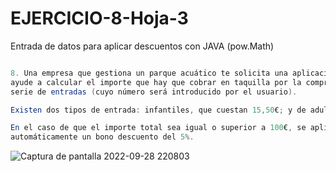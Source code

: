 # EJERCICIO-8-Hoja-3
Entrada de datos para aplicar descuentos con JAVA (pow.Math)

```java

8. Una empresa que gestiona un parque acuático te solicita una aplicación que les 
ayude a calcular el importe que hay que cobrar en taquilla por la compra de una
serie de entradas (cuyo número será introducido por el usuario). 

Existen dos tipos de entrada: infantiles, que cuestan 15,50€; y de adultos, que cuestan 20€.

En el caso de que el importe total sea igual o superior a 100€, se aplicará 
automáticamente un bono descuento del 5%.

```
![Captura de pantalla 2022-09-28 220803](https://user-images.githubusercontent.com/80227002/192878898-3e64cb42-ea34-4ee8-96de-8cbc38629b46.png)


